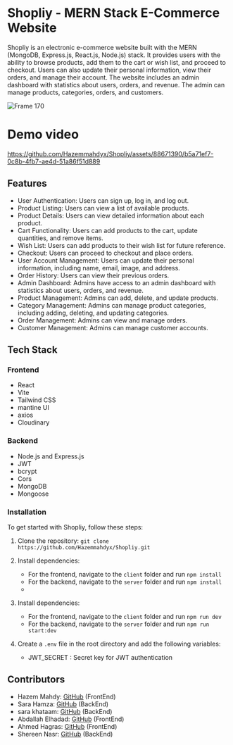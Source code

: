 # Shopliy - MERN Stack E-Commerce Website
Shopliy is an electronic e-commerce website built with the MERN (MongoDB, Express.js, React.js, Node.js) stack. It provides users with the ability to browse products, add them to the cart or wish list, and proceed to checkout. Users can also update their personal information, view their orders, and manage their account. The website includes an admin dashboard with statistics about users, orders, and revenue. The admin can manage products, categories, orders, and customers.

![Frame 170](https://github.com/Hazemmahdyx/Shopliy/assets/88671390/bdb1142b-0806-4bb3-8f9d-0e969ec0485c)

# Demo video

https://github.com/Hazemmahdyx/Shopliy/assets/88671390/b5a71ef7-0c8b-4fb7-ae4d-51a86f51d889


## Features

- User Authentication: Users can sign up, log in, and log out.
- Product Listing: Users can view a list of available products.
- Product Details: Users can view detailed information about each product.
- Cart Functionality: Users can add products to the cart, update quantities, and remove items.
- Wish List: Users can add products to their wish list for future reference.
- Checkout: Users can proceed to checkout and place orders.
- User Account Management: Users can update their personal information, including name, email, image, and address.
- Order History: Users can view their previous orders.
- Admin Dashboard: Admins have access to an admin dashboard with statistics about users, orders, and revenue.
- Product Management: Admins can add, delete, and update products.
- Category Management: Admins can manage product categories, including adding, deleting, and updating categories.
- Order Management: Admins can view and manage orders.
- Customer Management: Admins can manage customer accounts.

## Tech Stack

### Frontend
- React
- Vite
- Tailwind CSS
- mantine UI
- axios
- Cloudinary

### Backend
- Node.js and Express.js
- JWT
- bcrypt
- Cors
- MongoDB
- Mongoose


### Installation
To get started with Shopliy, follow these steps:

1. Clone the repository: `git clone https://github.com/Hazemmahdyx/Shopliy.git`

3. Install dependencies:
    - For the frontend, navigate to the `client` folder and run `npm install`
    - For the backend, navigate to the `server` folder and run `npm install`
    - 
4. Install dependencies:
    - For the frontend, navigate to the `client` folder and run `npm run dev`
    - For the backend, navigate to the `server` folder and run `npm run start:dev`

5. Create a `.env` file in the root directory and add the following variables:
    - JWT_SECRET : Secret key for JWT authentication

## Contributors
- Hazem Mahdy: [GitHub](https://github.com/Hazemmahdyx) (FrontEnd)
- Sara Hamza: [GitHub](https://github.com/SaraSaadoun) (BackEnd)
- sara khataam: [GitHub](https://github.com/sarakhataam) (BackEnd)
- Abdallah Elhadad: [GitHub](https://github.com/7adidaz) (FrontEnd)
- Ahmed Hagras: [GitHub](https://github.com/AHM215) (FrontEnd)
- Shereen Nasr: [GitHub](https://github.com/Shereen-nasr) (BackEnd)
